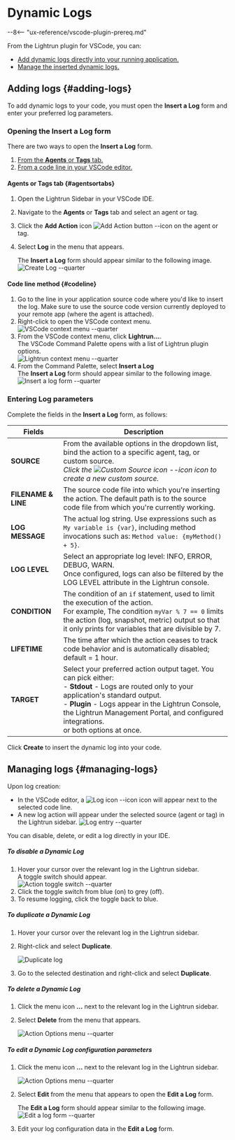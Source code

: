 # Dynamic Logs

--8<-- "ux-reference/vscode-plugin-prereq.md"

From the Lightrun plugin for VSCode, you can:

- [Add dynamic logs directly into your running application.](#adding-logs)
- [Manage the inserted dynamic logs.](#managing-logs)

## Adding logs {#adding-logs}

To add dynamic logs to your code, you must open the **Insert a Log** form and enter your preferred log parameters.

### Opening the **Insert a Log** form

There are two ways to open the **Insert a Log** form.

1. [From the **Agents** or **Tags** tab.](#agentsortabs)
2. [From a code line in your VSCode editor.](#codeline)

#### Agents or Tags tab {#agentsortabs}

1. Open the Lightrun Sidebar in your VSCode IDE.
2. Navigate to the **Agents** or **Tags** tab and select an agent or tag.
3. Click the **Add Action** icon ![Add Action button --icon](../assets/images/vscode/vscode-plugin-add-action-button.png) on the agent or tag.
4. Select **Log** in the menu that appears.

   The **Insert a Log** form should appear similar to the following image.
   ![Create Log --quarter](../assets/images/vscode/vscode-plugin-insert-log.png)

#### Code line method {#codeline}

1. Go to the line in your application source code where you'd like to insert the log. Make sure to use the source code version currently deployed to your remote app (where the agent is attached).
2. Right-click to open the VSCode context menu.  
   ![VSCode context menu --quarter](../assets/images/vscode/vscode-context-menu.png)
3. From the VSCode context menu, click **Lightrun...**.  
   The VSCode Command Palette opens with a list of Lightrun plugin options.  
   ![Lightrun context menu --quarter](../assets/images/vscode/vscode-insert-action-menu.png)
4. From the Command Palette, select **Insert a Log**  
   The **Insert a Log** form should appear similar to the following image. 
   ![Insert a log form --quarter](../assets/images/vscode/vscode-plugin-insert-log.png)

### Entering Log parameters

Complete the fields in the **Insert a Log** form, as follows:

| Fields | Description |
|--------|-------------|
|**SOURCE**| From the available options in the dropdown list, bind the action to a specific agent, tag, or custom source. <br>*Click the ![Custom Source icon --icon](../assets/images/vscode/custom-source-icon.png) icon to create a new custom source.* |
|**FILENAME & LINE**| The source code file into which you're inserting the action. The default path is to the source code file from which you're currently working. |
| **LOG MESSAGE** |The actual log string. Use expressions such as `My variable is {var}`, including method invocations such as: `Method value: {myMethod() + 5}`. |
| **LOG LEVEL**  | Select an appropriate log level: INFO, ERROR, DEBUG, WARN. <br>Once configured, logs can also be filtered by the LOG LEVEL attribute in the Lightrun console. |
 |**CONDITION**| The condition of an `if` statement, used to limit the execution of the action. <br>For example, The condition `myVar % 7 == 0` limits the action (log, snapshot, metric) output so that it only prints for variables that are divisible by 7.|
|**LIFETIME** | The time after which the action ceases to track code behavior and is automatically disabled; default = 1 hour.|
|**TARGET**| Select your preferred action output taget. You can pick either: <br>- **Stdout** - Logs are routed only to your application's standard output.<br>- **Plugin** -  Logs appear in the Lightrun Console, the Lightrun Management Portal, and configured integrations.<br>or both options at once.|

Click **Create** to insert the dynamic log into your code.  

## Managing logs {#managing-logs}

Upon log creation:  

- In the VSCode editor, a ![Log icon --icon](../assets/images/vscode/vscode-plugin-log-icon.png) icon will appear next to the selected code line.  
- A new log action will appear under the selected source (agent or tag) in the Lightrun sidebar.
  ![Log entry --quarter](../assets/images/vscode/vscode-plugin-log-agent.png)

You can disable, delete, or edit a log directly in your IDE.

##### To disable a Dynamic Log

1. Hover your cursor over the relevant log in the Lightrun sidebar.  
   A toggle switch should appear.  
   ![Action toggle switch --quarter](../assets/images/vscode/vscode-plugin-action-toggle.png)
2. Click the toggle switch from blue (on) to grey (off).
3. To resume logging, click the toggle back to blue.

##### To duplicate a Dynamic Log

1. Hover your cursor over the relevant log in the Lightrun sidebar.
2. Right-click and select **Duplicate**.
   
   ![Duplicate log](../assets/images/vscode-duplicate-log.png)

3. Go to the selected destination and right-click and select **Duplicate**.


##### To delete a Dynamic Log

1. Click the menu icon **...** next to the relevant log in the Lightrun sidebar.
2. Select **Delete** from the menu that appears.

   ![Action Options menu --quarter](../assets/images/vscode/vscode-plugin-action-options.png)

##### To edit a Dynamic Log configuration parameters

1. Click the menu icon **...** next to the relevant log in the Lightrun sidebar.

   ![Action Options menu --quarter](../assets/images/vscode/vscode-plugin-action-options.png)

2. Select **Edit** from the menu that appears to open the **Edit a Log** form.

   The **Edit a Log** form should appear similar to the following image.
   ![Edit a log form --quarter](../assets/images/vscode/vscode-edit-a-log-form.png)

3. Edit your log configuration data in the **Edit a Log** form.


